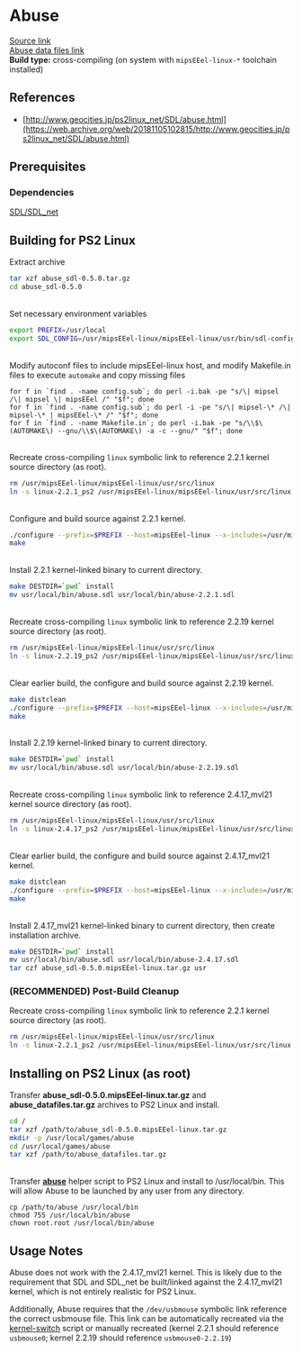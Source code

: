 # Abuse

[Source link](https://web.archive.org/web/20011218172815/http://www.labyrinth.net.au/~trandor/abuse/files/abuse_sdl-0.5.0.tar.gz)  
[Abuse data files link](https://web.archive.org/web/20011218172815/http://www.labyrinth.net.au/~trandor/abuse/files/abuse_datafiles.tar.gz)  
**Build type:** cross-compiling (on system with ```mipsEEel-linux-*``` toolchain installed)

## References

* [http://www.geocities.jp/ps2linux_net/SDL/abuse.html](https://web.archive.org/web/20181105102815/http://www.geocities.jp/ps2linux_net/SDL/abuse.html)

## Prerequisites

### Dependencies

[SDL/SDL_net](../SDL)

## Building for PS2 Linux

Extract archive
```bash
tar xzf abuse_sdl-0.5.0.tar.gz
cd abuse_sdl-0.5.0
```

&nbsp;  
Set necessary environment variables
```bash
export PREFIX=/usr/local
export SDL_CONFIG=/usr/mipsEEel-linux/mipsEEel-linux/usr/bin/sdl-config
```

&nbsp;  
Modify autoconf files to include mipsEEel-linux host, and modify Makefile.in files to execute ```automake``` and copy missing files
```
for f in `find . -name config.sub`; do perl -i.bak -pe "s/\| mipsel /\| mipsel \| mipsEEel /" "$f"; done
for f in `find . -name config.sub`; do perl -i -pe "s/\| mipsel-\* /\| mipsel-\* | mipsEEel-\* /" "$f"; done
for f in `find . -name Makefile.in`; do perl -i.bak -pe "s/\\$\(AUTOMAKE\) --gnu/\\$\(AUTOMAKE\) -a -c --gnu/" "$f"; done
```

&nbsp;  
Recreate cross-compiling ```linux``` symbolic link to reference 2.2.1 kernel source directory (as root).
```bash
rm /usr/mipsEEel-linux/mipsEEel-linux/usr/src/linux
ln -s linux-2.2.1_ps2 /usr/mipsEEel-linux/mipsEEel-linux/usr/src/linux
```

&nbsp;  
Configure and build source against 2.2.1 kernel.
```bash
./configure --prefix=$PREFIX --host=mipsEEel-linux --x-includes=/usr/mipsEEel-linux/mipsEEel-linux/usr/X11R6/include --x-libraries=/usr/mipsEEel-linux/mipsEEel-linux/usr/X11R6/lib
make
```

&nbsp;  
Install 2.2.1 kernel-linked binary to current directory.
```bash
make DESTDIR=`pwd` install
mv usr/local/bin/abuse.sdl usr/local/bin/abuse-2.2.1.sdl
```

&nbsp;  
Recreate cross-compiling ```linux``` symbolic link to reference 2.2.19 kernel source directory (as root).
```bash
rm /usr/mipsEEel-linux/mipsEEel-linux/usr/src/linux
ln -s linux-2.2.19_ps2 /usr/mipsEEel-linux/mipsEEel-linux/usr/src/linux
```

&nbsp;  
Clear earlier build, the configure and build source against 2.2.19 kernel.
```bash
make distclean
./configure --prefix=$PREFIX --host=mipsEEel-linux --x-includes=/usr/mipsEEel-linux/mipsEEel-linux/usr/X11R6/include --x-libraries=/usr/mipsEEel-linux/mipsEEel-linux/usr/X11R6/lib
make
```

&nbsp;  
Install 2.2.19 kernel-linked binary to current directory.
```bash
make DESTDIR=`pwd` install
mv usr/local/bin/abuse.sdl usr/local/bin/abuse-2.2.19.sdl
```

&nbsp;  
Recreate cross-compiling ```linux``` symbolic link to reference 2.4.17_mvl21 kernel source directory (as root).
```bash
rm /usr/mipsEEel-linux/mipsEEel-linux/usr/src/linux
ln -s linux-2.4.17_ps2 /usr/mipsEEel-linux/mipsEEel-linux/usr/src/linux
```

&nbsp;  
Clear earlier build, the configure and build source against 2.4.17_mvl21 kernel.
```bash
make distclean
./configure --prefix=$PREFIX --host=mipsEEel-linux --x-includes=/usr/mipsEEel-linux/mipsEEel-linux/usr/X11R6/include --x-libraries=/usr/mipsEEel-linux/mipsEEel-linux/usr/X11R6/lib
make
```

&nbsp;  
Install 2.4.17_mvl21 kernel-linked binary to current directory, then create installation archive.
```bash
make DESTDIR=`pwd` install
mv usr/local/bin/abuse.sdl usr/local/bin/abuse-2.4.17.sdl
tar czf abuse_sdl-0.5.0.mipsEEel-linux.tar.gz usr
```

### (RECOMMENDED) Post-Build Cleanup

Recreate cross-compiling ```linux``` symbolic link to reference 2.2.1 kernel source directory (as root).
```bash
rm /usr/mipsEEel-linux/mipsEEel-linux/usr/src/linux
ln -s linux-2.2.1_ps2 /usr/mipsEEel-linux/mipsEEel-linux/usr/src/linux
```

## Installing on PS2 Linux (as root)

Transfer **abuse_sdl-0.5.0.mipsEEel-linux.tar.gz** and **abuse_datafiles.tar.gz** archives to PS2 Linux and install.
```bash
cd /
tar xzf /path/to/abuse_sdl-0.5.0.mipsEEel-linux.tar.gz
mkdir -p /usr/local/games/abuse
cd /usr/local/games/abuse
tar xzf /path/to/abuse_datafiles.tar.gz
```

&nbsp;  
Transfer **[abuse](abuse)** helper script to PS2 Linux and install to /usr/local/bin. This will allow Abuse to be launched by any user from any directory.
```
cp /path/to/abuse /usr/local/bin
chmod 755 /usr/local/bin/abuse
chown root.root /usr/local/bin/abuse
```

## Usage Notes

Abuse does not work with the 2.4.17_mvl21 kernel. This is likely due to the requirement that SDL and SDL_net be built/linked against the 2.4.17_mvl21 kernel, which is not entirely realistic for PS2 Linux.

Additionally, Abuse requires that the ```/dev/usbmouse``` symbolic link reference the correct usbmouse file. This link can be automatically recreated via the [kernel-switch](../../../Scripts/FIXME) script or manually recreated (kernel 2.2.1 should reference ```usbmouse0```; kernel 2.2.19 should reference ```usbmouse0-2.2.19```)

